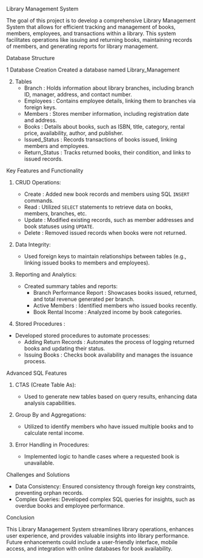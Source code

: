 Library Management System

The goal of this project is to develop a comprehensive Library Management System that allows for efficient tracking and management of books, members, employees, and transactions within a library. This system facilitates operations like issuing and returning books, maintaining records of members, and generating reports for library management.

Database Structure

1    Database Creation 
    Created a database named Library_Management

2. Tables
   - Branch : Holds information about library branches, including branch ID, manager, address, and contact number.
   - Employees : Contains employee details, linking them to branches via foreign keys.
   - Members : Stores member information, including registration date and address.
   - Books : Details about books, such as ISBN, title, category, rental price, availability, author, and publisher.
   - Issued_Status : Records transactions of books issued, linking members and employees.
   - Return_Status : Tracks returned books, their condition, and links to issued records.

Key Features and Functionality

1. CRUD Operations:
   - Create : Added new book records and members using SQL `INSERT` commands.
   - Read : Utilized `SELECT` statements to retrieve data on books, members, branches, etc.
   - Update : Modified existing records, such as member addresses and book statuses using `UPDATE`.
   - Delete : Removed issued records when books were not returned.

2. Data Integrity:
   - Used foreign keys to maintain relationships between tables (e.g., linking issued books to members and employees).

3. Reporting and Analytics:
   - Created summary tables and reports:
     - Branch Performance Report : Showcases books issued, returned, and total revenue generated per branch.
     - Active Members : Identified members who issued books recently.
     - Book Rental Income : Analyzed income by book categories.
   
4.  Stored Procedures :
   - Developed stored procedures to automate processes:
     - Adding Return Records : Automates the process of logging returned books and updating their status.
     - Issuing Books : Checks book availability and manages the issuance process.

Advanced SQL Features

1. CTAS (Create Table As): 
   - Used to generate new tables based on query results, enhancing data analysis capabilities.

2. Group By and Aggregations:
   - Utilized to identify members who have issued multiple books and to calculate rental income.

3. Error Handling in Procedures:
   - Implemented logic to handle cases where a requested book is unavailable.

Challenges and Solutions

- Data Consistency: Ensured consistency through foreign key constraints, preventing orphan records.
- Complex Queries: Developed complex SQL queries for insights, such as overdue books and employee performance.

Conclusion 

This Library Management System streamlines library operations, enhances user experience, and provides valuable insights into library performance. Future enhancements could include a user-friendly interface, mobile access, and integration with online databases for book availability.

